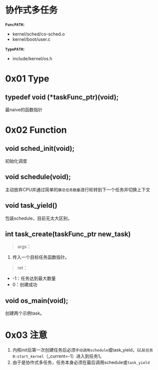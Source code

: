 # 协作式多任务

**`FuncPATH`:** 
- kernel/sched/co-sched.o   
- kernel/boot/user.c   

**`TypePATH`:** 
- include/kernel/os.h

# 0x01 Type
## typedef void (*taskFunc_ptr)(void);
最naive的函数指针

# 0x02 Function

## void sched_init(void);
初始化调度

## void schedule(void);
主动放弃CPU并通过简单的`膜总任务数量`进行轮转到下一个任务并切换上下文

## void task_yield()
包装schedule，目前无太大区别。

## int task_create(taskFunc_ptr new_task)
>args：
1. 传入一个目标任务函数指针。

>ret：
- -1：任务达到最大数量
- 0：创建成功


## void os_main(void);
创建两个示例task。

# 0x03 注意
1. 内核init后第一次创建任务后必须`手动调用schedule`或task_yield，以从`任务0:start_kernel`（_current=-1）进入到任务1。
2. 由于是协作式多任务，任务本身必须在最后调用schedule或`task_yield`


